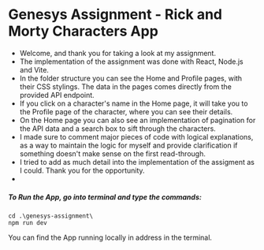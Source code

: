 # Genesys Assignment - Rick and Morty Characters App

- Welcome, and thank you for taking a look at my assignment.
- The implementation of the assignment was done with React, Node.js and Vite.
- In the folder structure you can see the Home and Profile pages, with their CSS stylings. The data in the pages comes directly from the provided API endpoint.
- If you click on a character's name in the Home page, it will take you to the Profile page of the character, where you can see their details.
- On the Home page you can also see an implementation of pagination for the API data and a search box to sift through the characters.
- I made sure to comment major pieces of code with logical explanations, as a way to maintain the logic for myself and provide clarification if something doesn't make sense on the first read-through.
- I tried to add as much detail into the implementation of the assigment as I could. Thank you for the opportunity.
-

##### To Run the App, go into terminal and type the commands:

```
cd .\genesys-assignment\
npm run dev
```

You can find the App running locally in address in the terminal.
